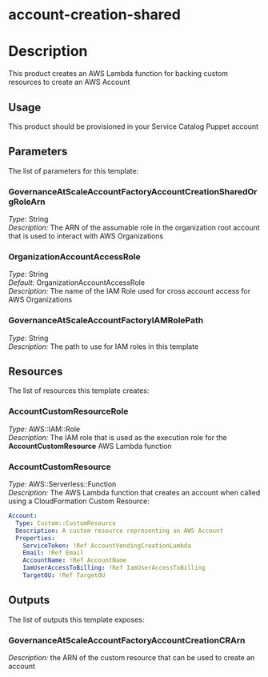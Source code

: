 # account-creation-shared
# Description
This product creates an AWS Lambda function for backing custom resources to create an AWS Account
 
## Usage
This product should be provisioned in your Service Catalog Puppet account

## Parameters
The list of parameters for this template:

### GovernanceAtScaleAccountFactoryAccountCreationSharedOrgRoleArn 
*Type:* String  
*Description:* The ARN of the assumable role in the organization root account that is used to interact with AWS Organizations
### OrganizationAccountAccessRole 
*Type:* String  
*Default:* OrganizationAccountAccessRole  
*Description:* The name of the IAM Role used for cross account access for AWS Organizations
### GovernanceAtScaleAccountFactoryIAMRolePath
*Type:* String  
*Description:* The path to use for IAM roles in this template

## Resources
The list of resources this template creates:

### AccountCustomResourceRole 
*Type:* AWS::IAM::Role  
*Description:* The IAM role that is used as the execution role for the **AccountCustomResource** AWS Lambda function
### AccountCustomResource 
*Type:* AWS::Serverless::Function  
*Description:* The AWS Lambda function that creates an account when called using a CloudFormation Custom Resource:
```yaml
Account:
  Type: Custom::CustomResource
  Description: A custom resource representing an AWS Account
  Properties:
    ServiceToken: !Ref AccountVendingCreationLambda
    Email: !Ref Email
    AccountName: !Ref AccountName
    IamUserAccessToBilling: !Ref IamUserAccessToBilling
    TargetOU: !Ref TargetOU
```
 

## Outputs
The list of outputs this template exposes:

### GovernanceAtScaleAccountFactoryAccountCreationCRArn 
*Description:* the ARN of the custom resource that can be used to create an account
  

